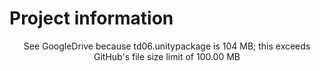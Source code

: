 # Project information

<p align="center">See GoogleDrive because td06.unitypackage is 104 MB; this exceeds GitHub's file size limit of 100.00 MB</p>